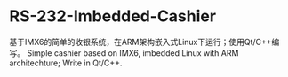 # RS-232-Imbedded-Cashier
基于IMX6的简单的收银系统，在ARM架构嵌入式Linux下运行；使用Qt/C++编写。
Simple cashier based on IMX6, imbedded Linux with ARM architechture; Write in Qt/C++.
